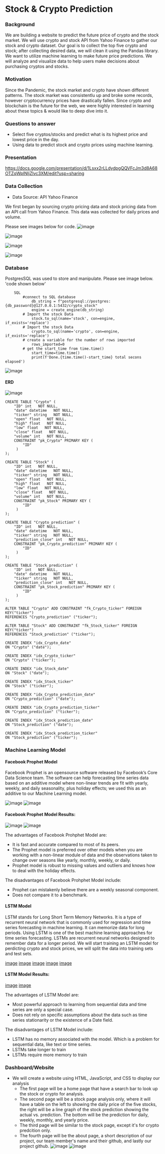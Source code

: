 # Stock & Crypto Prediction

### Background

We are building a website to predict the future price of crypto and the stock market. We will use crypto and stock API from Yahoo Finance to gather our stock and crypto dataset. Our goal is to collect the top five crypto and stock; after collecting desired data, we will clean it using the Pandas library. We want to utilize machine learning to make future price predictions. We will analyze and visualize data to help users make decisions about purchasing cryptos and stocks.

### Motivation

Since the Pandemic, the stock market and crypto have shown different patterns. The stock market was consistentlu up and broke some records, however cryptocurrency prices have drastically fallen. Since crypto and blockchain is the future for the web, we were highly interested in learning about these topics & would like to deep dive into it.

### Questions to answer
- Select five cryptos/stocks and predict what is its highest price and lowest price in the day.
- Using data to predict stock and crypto prices using machine learning.

### Presentation
https://docs.google.com/presentation/d/1Lsxx2rLLdydpgQQVFcJm3d8A68OTZqWplNIjZlvc3XM/edit?usp=sharing

### Data Collection
* Data Source: API Yahoo Finance

We first began by sourcing crypto pricing data and stock pricing data from an API call from Yahoo Finance. This data was collected for daily prices and volume.  

Please see images below for code.
![image](https://github.com/hemalis/final_project/blob/main/images/Data%20Collection%201.jpg)

![image](https://github.com/hemalis/final_project/blob/main/images/Crypto%20Collection%201.jpg)

![image](https://github.com/hemalis/final_project/blob/main/images/Crypto%20Collection%202.jpg)

![image](https://github.com/hemalis/final_project/blob/main/images/Stock%20Collection%201.jpg)

### Database

PostgresSQL was used to store and manipulate. Please see image below. 'code shown below'

```
    SQL
        #connect to SQL database
            db_string = f"postgresql://postgres:{db_password}@127.0.0.1:5432/crypto_stock"
            engine = create_engine(db_string)
        # Import the stock Data
            stock.to_sql(name='stock', con=engine, if_exists='replace')
        # Import the stock Data
            crypto.to_sql(name='crypto', con=engine, if_exists='replace')
        # create a variable for the number of rows imported
            rows_imported=0
        # get the start_time from time.time()
            start_time=time.time()
            print(f'Done.{time.time()-start_time} total secons elapsed')
```

![image](https://github.com/hemalis/final_project/blob/main/images/Database%20connection.jpg)

#### ERD

![image](https://github.com/hemalis/final_project/blob/main/images/ERD_Full.png?raw=true)

```
CREATE TABLE "Crypto" (
    "ID" int   NOT NULL,
    "date" datetime   NOT NULL,
    "ticker" string   NOT NULL,
    "open" float   NOT NULL,
    "high" float   NOT NULL,
    "low" float   NOT NULL,
    "close" float   NOT NULL,
    "volume" int   NOT NULL,
    CONSTRAINT "pk_Crypto" PRIMARY KEY (
        "ID"
     )
);

CREATE TABLE "Stock" (
    "ID" int   NOT NULL,
    "date" datetime   NOT NULL,
    "ticker" string   NOT NULL,
    "open" float   NOT NULL,
    "high" float   NOT NULL,
    "low" float   NOT NULL,
    "close" float   NOT NULL,
    "volume" int   NOT NULL,
    CONSTRAINT "pk_Stock" PRIMARY KEY (
        "ID"
     )
);

CREATE TABLE "Crypto_prediction" (
    "ID" int   NOT NULL,
    "date" datetime   NOT NULL,
    "ticker" string   NOT NULL,
    "prediction_close" int   NOT NULL,
    CONSTRAINT "pk_Crypto_prediction" PRIMARY KEY (
        "ID"
     )
);

CREATE TABLE "Stock_prediction" (
    "ID" int   NOT NULL,
    "date" datetime   NOT NULL,
    "ticker" string   NOT NULL,
    "prediction_close" int   NOT NULL,
    CONSTRAINT "pk_Stock_prediction" PRIMARY KEY (
        "ID"
     )
);

ALTER TABLE "Crypto" ADD CONSTRAINT "fk_Crypto_ticker" FOREIGN KEY("ticker")
REFERENCES "Crypto_prediction" ("ticker");

ALTER TABLE "Stock" ADD CONSTRAINT "fk_Stock_ticker" FOREIGN KEY("ticker")
REFERENCES "Stock_prediction" ("ticker");

CREATE INDEX "idx_Crypto_date"
ON "Crypto" ("date");

CREATE INDEX "idx_Crypto_ticker"
ON "Crypto" ("ticker");

CREATE INDEX "idx_Stock_date"
ON "Stock" ("date");

CREATE INDEX "idx_Stock_ticker"
ON "Stock" ("ticker");

CREATE INDEX "idx_Crypto_prediction_date"
ON "Crypto_prediction" ("date");

CREATE INDEX "idx_Crypto_prediction_ticker"
ON "Crypto_prediction" ("ticker");

CREATE INDEX "idx_Stock_prediction_date"
ON "Stock_prediction" ("date");

CREATE INDEX "idx_Stock_prediction_ticker"
ON "Stock_prediction" ("ticker");

```

### Machine Learning Model

#### Facebook Prophet Model
Facebook Prophet is an opensource software released by Facebook’s Core Data Science team. The software can help forecasting time series data based on an additive model where non-linear trends are fit with yearly, weekly, and daily seasonality, plus holiday effects; we used this as an additive to our Machine Learning model.

![image](https://github.com/hemalis/final_project/blob/main/images/Prophet%20code%20%231.jpg)
![image](https://github.com/hemalis/final_project/blob/main/images/Prophet%20code%20%232.jpg)


#### Facebook Prophet Model Results:
![image](https://github.com/hemalis/final_project/blob/main/images/Prophet%20Prediction%20-AAPL.jpg)
![image](https://github.com/hemalis/final_project/blob/main/images/Prophet%20Prediction%20-BTC.jpg)


The advantages of Facebook Prohphet Model are:

* It is fast and accurate compared to most of its peers.
* The Prophet model is preferred over other models when you are working with a non-linear module of data and the observations taken to change over seasons like yearly, monthly, weekly, or daily.
* Prophet model is robust to missing values and outliers and knows how to deal with the holiday effects.

The disadvantages of Facebook Prohphet Model include:

* Prophet can mistakenly believe there are a weekly seasonal component.
* Does not compare it to a benchmark.

#### LSTM Model
LSTM stands for Long Short Term Memory Networks. It is a type of recurrent neural network that is commonly used for regression and time series forecasting in machine learning. It can memorize data for long periods. Using LSTM is one of the best machine learning approaches for time series forecasting. LSTMs are recurrent neural networks designed to remember data for a longer period. We will start training an LSTM model for perdicting crypto and stock prices, we will split the data into training sets and test sets.

[image]()
[image]()
[image]()
[image]()
[image]()


#### LSTM Model Results:

[image]()
[image]()


The advantages of LSTM Model are:

* Most powerful approach to learning from sequential data and time series are only a special case.
* Does not rely on specific assumptions about the data such as time series stationarity or the existence of a Date field.

The disadvantages of LSTM Model include:

* LSTM has no memory associated with the model. Which is a problem for sequential data, like text or time series.
* LSTMs take longer to train
* LSTMs require more memory to train

### Dashboard/Website
* We will create a website using HTML, JavaScript, and CSS to display our analysis
    * The first page will be a home page that have a search bar to look up the stock or crypto for analysis.
    * The second page will be a stock page analysis only, where it will have a table on the left to showing the daily price of the five stocks, the right will be a line graph of the stock prediction showing the actual vs. prediction. The bottom will be the prediction for daily, weekly, monthly, and yearly price.
    * The third page will be similar to the stock page, except it's for crypto predcition only.
    * The fourth page will be the about page, a short description of our project, our team member's name and their github, and lastly our project github.
![image](https://github.com/hemalis/final_project/blob/main/images/Screen%20Shot%202022-11-13%20at%202.56.53%20PM.png)
![image](https://github.com/hemalis/final_project/blob/main/images/Screen%20Shot%202022-11-13%20at%202.57.21%20PM.png)
